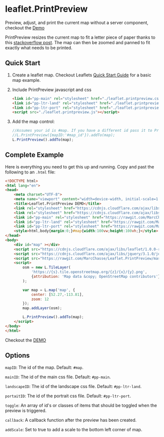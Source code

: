 # leaflet.PrintPreview

Preview, adjust, and print the current map without a server component, checkout the [Demo](https://marcchasse.github.io/leaflet.PrintPreview/)

PrintPreview resizes the current map to fit a letter piece of paper thanks to this [stackoverflow post](http://stackoverflow.com/questions/16649943/css-to-set-a4-paper-size).
The map can then be zoomed and panned to fit exactly what needs to be printed.

## Quick Start

1. Create a leaflet map. Checkout Leaflets [Quick Start Guide](http://leafletjs.com/examples/quick-start.html) for a basic map example.

2. Include PrintPreview javascript and css

    ```html
    <link id="pp-main" rel="stylesheet" href="./leaflet.printpreview.css">
    <link id="pp-ltr-land" rel="stylesheet" href="./leaflet.printpreview.letter.landscape.css">
    <link id="pp-ltr-port" rel="stylesheet" href="./leaflet.printpreview.letter.portrait.css">
    <script src="./leaflet.printpreview.js"></script>
    ```
3. Add the map control:
    ```javascript
    //Assumes your id is #map. If you have a different id pass it to PrinPreview
    //L.PrintPreview({mapID:'#map_id'}).addTo(map);
    L.PrintPreview().addTo(map);
    ```
## Complete Example
Here is everything you need to get this up and running. Copy and past the following to an `.html` file:
```html
<!DOCTYPE html>
<html lang="en">
<head>
	<meta charset="UTF-8">
	<meta name="viewport" content="width=device-width, initial-scale=1.0, maximum-scale=1.0, user-scalable=no" />
	<title>Leaflet.PrintPreview DEMO</title>
	<link rel="stylesheet" href="https://cdnjs.cloudflare.com/ajax/libs/leaflet/1.0.0-rc.1/leaflet.css" />
	<link rel="stylesheet" href="https://cdnjs.cloudflare.com/ajax/libs/font-awesome/4.6.3/css/font-awesome.min.css">
    <link id="pp-main" rel="stylesheet" href="https://rawgit.com/MarcChasse/leaflet.PrintPreview/master/leaflet.printpreview.css" disabled>
    <link id="pp-ltr-land" rel="stylesheet" href="https://rawgit.com/MarcChasse/leaflet.PrintPreview/master/leaflet.printpreview.letter.landscape.css" disabled>
    <link id="pp-ltr-port" rel="stylesheet" href="https://rawgit.com/MarcChasse/leaflet.PrintPreview/master/leaflet.printpreview.letter.portrait.css" disabled>
	<style>html,body{margin:0;}#map{width:100vw;height:100vh;}</style>
</head>
<body>
	<div id="map" ></div>
	<script src="https://cdnjs.cloudflare.com/ajax/libs/leaflet/1.0.0-rc.1/leaflet.js"></script>
	<script src="https://cdnjs.cloudflare.com/ajax/libs/jquery/3.1.0/jquery.min.js"></script>
	<script src="https://rawgit.com/MarcChasse/Leaflet.PrintPreview/master/leaflet.printpreview.js"></script>
	<script>
	    osm = new L.TileLayer(
	    	'https://{s}.tile.openstreetmap.org/{z}/{x}/{y}.png',
	    	{attribution: 'Map data &copy; OpenStreetMap contributors'}
	    );

	    var map = L.map('map', {
	        center: [52.27,-113.81],
	        zoom: 12
	    });
		map.addLayer(osm);

		L.PrintPreview().addTo(map);
	</script>
</body>
</html>
```
Checkout the [DEMO](https://marcchasse.github.io/Leaflet.PrintPreview/)

## Options
`mapID`: The id of the map. Default: `#map`.

`mainID`: The id of the main css file. Default: `#pp-main`.

`landscapeID`: The id of the landscape css file. Default: `#pp-ltr-land`.

`portaitID`: The id of the portrait css file. Default: `#pp-ltr-port`.

`toggle`: An array of id's or classes of items that should be toggled when the preview is triggered.

`callback`: A callback function after the preview has been created.

`addScale`: Set to true to add a scale to the bottom left corner of map.


